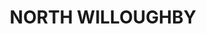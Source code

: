 ---
lastmod: '2025-04-06T06:05:20+00:00'
latitude: -33.79634382
layout: suburb
longitude: 151.1973964
postcode: '2068'
state: NSW
title: NORTH WILLOUGHBY
url: /nsw/north-willoughby/
---